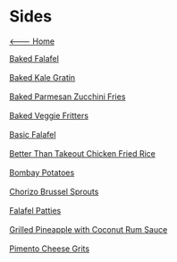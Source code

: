 # Sides

[<--- Home](../about.md)

[Baked Falafel](./baked-falafel.md)<br><br>
[Baked Kale Gratin](./baked-kale-gratin.md)<br><br>
[Baked Parmesan Zucchini Fries](./baked-parmesan-zucchini-fries.md)<br><br>
[Baked Veggie Fritters](./baked-veggie-fritters.md)<br><br>
[Basic Falafel](./basic-falafel.md)<br><br>
[Better Than Takeout Chicken Fried Rice](./better-than-takeout-chicken-fried-rice.md)<br><br>
[Bombay Potatoes](./bombay-potatoes.md)<br><br>
[Chorizo Brussel Sprouts](./chorizo-brussel-sprouts.md)<br><br>
[Falafel Patties](./falafel-patties.md)<br><br>
[Grilled Pineapple with Coconut Rum Sauce](./grilled-pineapple-with-coconut-rum-sauce.md)<br><br>
[Pimento Cheese Grits](./pimento-cheese-grits.md)<br><br>

